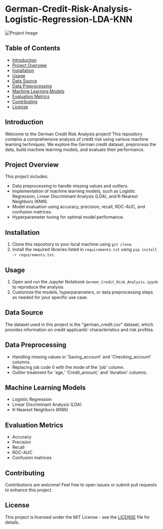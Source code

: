 # German-Credit-Risk-Analysis-Logistic-Regression-LDA-KNN

![Project Image](project_image.png)

## Table of Contents
- [Introduction](#introduction)
- [Project Overview](#project-overview)
- [Installation](#installation)
- [Usage](#usage)
- [Data Source](#data-source)
- [Data Preprocessing](#data-preprocessing)
- [Machine Learning Models](#machine-learning-models)
- [Evaluation Metrics](#evaluation-metrics)
- [Contributing](#contributing)
- [License](#license)

## Introduction
Welcome to the German Credit Risk Analysis project! This repository contains a comprehensive analysis of credit risk using various machine learning techniques. We explore the German credit dataset, preprocess the data, build machine learning models, and evaluate their performance.

## Project Overview
This project includes:
- Data preprocessing to handle missing values and outliers.
- Implementation of machine learning models, such as Logistic Regression, Linear Discriminant Analysis (LDA), and K-Nearest Neighbors (KNN).
- Model evaluation using accuracy, precision, recall, ROC-AUC, and confusion matrices.
- Hyperparameter tuning for optimal model performance.

## Installation
1. Clone this repository to your local machine using `git clone`.
2. Install the required libraries listed in `requirements.txt` using `pip install -r requirements.txt`.

## Usage
1. Open and run the Jupyter Notebook `German_Credit_Risk_Analysis.ipynb` to reproduce the analysis.
2. Customize the models, hyperparameters, or data preprocessing steps as needed for your specific use case.

## Data Source
The dataset used in this project is the "german_credit.csv" dataset, which provides information on credit applicants' characteristics and risk profiles.

## Data Preprocessing
- Handling missing values in 'Saving_account' and 'Checking_account' columns.
- Replacing job code 0 with the mode of the 'job' column.
- Outlier treatment for 'age,' 'Credit_amount,' and 'duration' columns.

## Machine Learning Models
- Logistic Regression
- Linear Discriminant Analysis (LDA)
- K-Nearest Neighbors (KNN)

## Evaluation Metrics
- Accuracy
- Precision
- Recall
- ROC-AUC
- Confusion matrices

## Contributing
Contributions are welcome! Feel free to open issues or submit pull requests to enhance this project.

## License
This project is licensed under the MIT License - see the [LICENSE](LICENSE) file for details.
